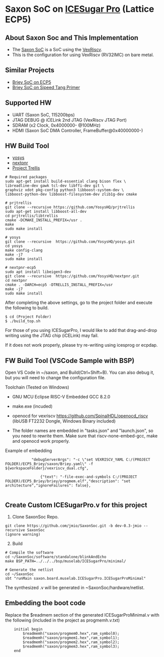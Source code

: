 # Saxon SoC on [ICESugar Pro](https://github.com/wuxx/icesugar-pro) (Lattice ECP5)


## About Saxon Soc and This Implementation
+ The [Saxon SoC](https://github.com/SpinalHDL/SaxonSoc) is a SoC using the [VexRiscv](https://github.com/SpinalHDL/VexRiscv).
+ This is the configuration for using VexRiscv (RV32IMC) on bare metal.

## Similar Projects
- [Briey SoC on ECP5](https://github.com/jmio/ECP5_Brieysoc)
- [Briey SoC on Sipeed Tang Primer](https://github.com/jmio/testvex)
## Supported HW
+ UART (Saxon SoC, 115200bps)
+ JTAG DEBUG @ iCELink 2nd JTAG (VexRiscv JTAG Port)
+ SDRAM (x2 Clock, 0x4000000- @100MHz)
+ HDMI (Saxon SoC DMA Controller, FrameBuffer@0x40000000-)

## HW Build Tool
+ [yosys](https://github.com/YosysHQ/yosys)
+ [nextpnr](https://github.com/YosysHQ/nextpnr)
+ [Project Trellis](https://github.com/YosysHQ/prjtrellis)

```
# Required packages
sudo apt-get install build-essential clang bison flex \
libreadline-dev gawk tcl-dev libffi-dev git \
graphviz xdot pkg-config python3 libboost-system-dev \
libboost-python-dev libboost-filesystem-dev zlib1g-dev cmake
```
```
# prjtrellis
git clone --recursive https://github.com/YosysHQ/prjtrellis
sudo apt-get install libboost-all-dev
cd prjtrellis/libtrellis
cmake -DCMAKE_INSTALL_PREFIX=/usr .
make
sudo make install

# yosys
git clone --recursive  https://github.com/YosysHQ/yosys.git
cd yosys
make config-clang
make -j7
sudo make install

# nextpnr-ecp5
sudo apt install libeigen3-dev
git clone --recursive  https://github.com/YosysHQ/nextpnr.git
cd nextpnr
cmake . -DARCH=ecp5 -DTRELLIS_INSTALL_PREFIX=/usr
make -j7
sudo make install
```

After completing the above settings, go to the project folder and execute the following to build.

```
$ cd (Project Folder)
$ ./build_top.sh
```

For those of you using ICESugarPro, I would like to add that drag-and-drop writing using the JTAG chip (iCELink) may fail.

If it does not work properly, please try re-writing using icesprog or ecpdap.

## FW Build Tool (VSCode Sample with BSP)
Open VS Code in ~/saxon, and Build(Ctrl+Shift+B). 
You can also debug it, but you will need to change the configuration file.

Toolchain (Tested on Windows)
+ GNU MCU Eclipse RISC-V Embedded GCC 8.2.0
+ make.exe (incuded)
+ openocd for vexriscv
https://github.com/SpinalHDL/openocd_riscv
(libUSB FT2232 Dongle, Windows Binary included)

+ The folder names are embedded in "tasks.json" and "launch.json", so you need to rewrite them.
Make sure that riscv-none-embed-gcc, make and openocd work properly.

Example of embedding
```
            "debugServerArgs": "-c \"set VEXRISCV_YAML C:/(PROJECT FOLDER)/ECP5_Briey/saxon/Briey.yaml\" -f ${workspaceFolder}/vexriscv_dual.cfg",

                {"text": "-file-exec-and-symbols C:/(PROJECT FOLDER)/ECP5_Briey/briey/progmem.elf","description": "set architecture","ignoreFailures": false},
 
```

## Create Custom ICESugarPro.v for this project
1. Clone SaxonSoc Repo.
```
git clone https://github.com/jmio/SaxonSoc.git -b dev-0.3-jmio --recursive SaxonSoc
(ignore warning)
```

2. Build
```
# Compile the software
cd ~/SaxonSoc/software/standalone/blinkAndEcho
make BSP_PATH=../../../bsp/muselab/ICESugarPro/minimal/

# Generate the netlist
cd ~/SaxonSoc
sbt "runMain saxon.board.muselab.ICESugarPro.ICESugarProMinimal"
```
The synthesized .v will be generated in ~SaxonSoc/hardware/netlist.

## Embedding the boot code

Replace the $readmem section of the generated ICESugarProMinimal.v with the following (included in the project as progmemh.v.txt)

```
    initial begin
        $readmemh("saxon/progmem0.hex",ram_symbol0);
        $readmemh("saxon/progmem1.hex",ram_symbol1);
        $readmemh("saxon/progmem2.hex",ram_symbol2);
        $readmemh("saxon/progmem3.hex",ram_symbol3);
    end
```
